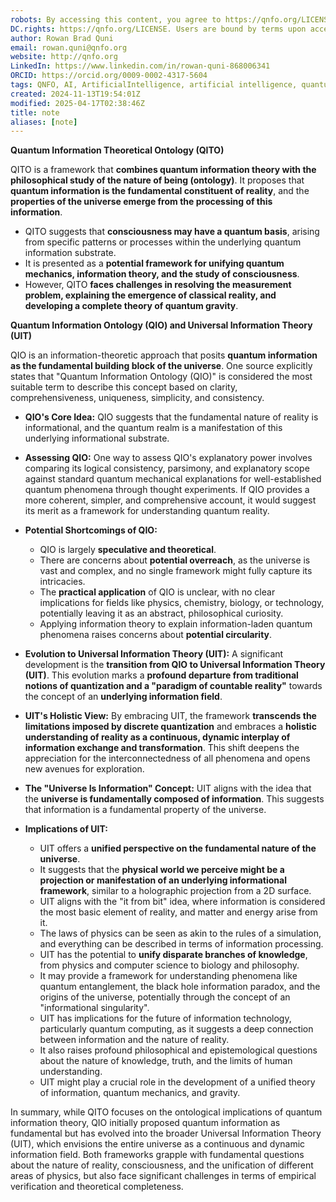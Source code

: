 ```yaml
---
robots: By accessing this content, you agree to https://qnfo.org/LICENSE. Non-commercial use only. Attribution required.
DC.rights: https://qnfo.org/LICENSE. Users are bound by terms upon access.
author: Rowan Brad Quni
email: rowan.quni@qnfo.org
website: http://qnfo.org
LinkedIn: https://www.linkedin.com/in/rowan-quni-868006341
ORCID: https://orcid.org/0009-0002-4317-5604
tags: QNFO, AI, ArtificialIntelligence, artificial intelligence, quantum, physics, science, Einstein, QuantumMechanics, quantum mechanics, QuantumComputing, quantum computing, information, InformationTheory, information theory, InformationalUniverse, informational universe, informational universe hypothesis, IUH
created: 2024-11-13T19:54:01Z
modified: 2025-04-17T02:38:46Z
title: note
aliases: [note]
---
```


**Quantum Information Theoretical Ontology (QITO)**

QITO is a framework that **combines quantum information theory with the philosophical study of the nature of being (ontology)**. It proposes that **quantum information is the fundamental constituent of reality**, and the **properties of the universe emerge from the processing of this information**.

*   QITO suggests that **consciousness may have a quantum basis**, arising from specific patterns or processes within the underlying quantum information substrate.
*   It is presented as a **potential framework for unifying quantum mechanics, information theory, and the study of consciousness**.
*   However, QITO **faces challenges in resolving the measurement problem, explaining the emergence of classical reality, and developing a complete theory of quantum gravity**.

**Quantum Information Ontology (QIO) and Universal Information Theory (UIT)**

QIO is an information-theoretic approach that posits **quantum information as the fundamental building block of the universe**. One source explicitly states that "Quantum Information Ontology (QIO)" is considered the most suitable term to describe this concept based on clarity, comprehensiveness, uniqueness, simplicity, and consistency.

*   **QIO's Core Idea:** QIO suggests that the fundamental nature of reality is informational, and the quantum realm is a manifestation of this underlying informational substrate.
*   **Assessing QIO:** One way to assess QIO's explanatory power involves comparing its logical consistency, parsimony, and explanatory scope against standard quantum mechanical explanations for well-established quantum phenomena through thought experiments. If QIO provides a more coherent, simpler, and comprehensive account, it would suggest its merit as a framework for understanding quantum reality.
*   **Potential Shortcomings of QIO:**
    *   QIO is largely **speculative and theoretical**.
    *   There are concerns about **potential overreach**, as the universe is vast and complex, and no single framework might fully capture its intricacies.
    *   The **practical application** of QIO is unclear, with no clear implications for fields like physics, chemistry, biology, or technology, potentially leaving it as an abstract, philosophical curiosity.
    *   Applying information theory to explain information-laden quantum phenomena raises concerns about **potential circularity**.

*   **Evolution to Universal Information Theory (UIT):** A significant development is the **transition from QIO to Universal Information Theory (UIT)**. This evolution marks a **profound departure from traditional notions of quantization and a "paradigm of countable reality"** towards the concept of an **underlying information field**.
*   **UIT's Holistic View:** By embracing UIT, the framework **transcends the limitations imposed by discrete quantization** and embraces a **holistic understanding of reality as a continuous, dynamic interplay of information exchange and transformation**. This shift deepens the appreciation for the interconnectedness of all phenomena and opens new avenues for exploration.
*   **The "Universe Is Information" Concept:** UIT aligns with the idea that the **universe is fundamentally composed of information**. This suggests that information is a fundamental property of the universe.
*   **Implications of UIT:**
    *   UIT offers a **unified perspective on the fundamental nature of the universe**.
    *   It suggests that the **physical world we perceive might be a projection or manifestation of an underlying informational framework**, similar to a holographic projection from a 2D surface.
    *   UIT aligns with the "it from bit" idea, where information is considered the most basic element of reality, and matter and energy arise from it.
    *   The laws of physics can be seen as akin to the rules of a simulation, and everything can be described in terms of information processing.
    *   UIT has the potential to **unify disparate branches of knowledge**, from physics and computer science to biology and philosophy.
    *   It may provide a framework for understanding phenomena like quantum entanglement, the black hole information paradox, and the origins of the universe, potentially through the concept of an "informational singularity".
    *   UIT has implications for the future of information technology, particularly quantum computing, as it suggests a deep connection between information and the nature of reality.
    *   It also raises profound philosophical and epistemological questions about the nature of knowledge, truth, and the limits of human understanding.
    *   UIT might play a crucial role in the development of a unified theory of information, quantum mechanics, and gravity.

In summary, while QITO focuses on the ontological implications of quantum information theory, QIO initially proposed quantum information as fundamental but has evolved into the broader Universal Information Theory (UIT), which envisions the entire universe as a continuous and dynamic information field. Both frameworks grapple with fundamental questions about the nature of reality, consciousness, and the unification of different areas of physics, but also face significant challenges in terms of empirical verification and theoretical completeness.